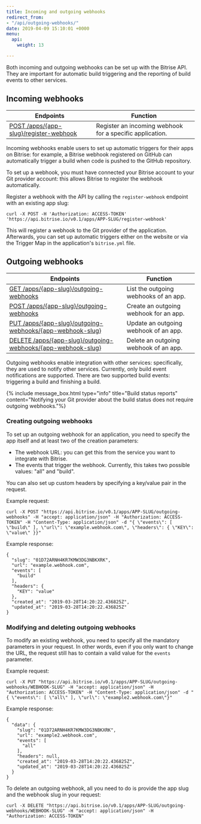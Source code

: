```yaml
---
title: Incoming and outgoing webhooks
redirect_from:
- "/api/outgoing-webhooks/"
date: 2019-04-09 15:10:01 +0000
menu:
  api:
    weight: 13

---
```

Both incoming and outgoing webhooks can be set up with the Bitrise API. They are important for automatic build triggering and the reporting of build events to other services.

## Incoming webhooks

| Endpoints | Function |
| --- | --- |
| [POST /apps/{app-slug}/register-webhook](https://api-docs.bitrise.io/#/app-setup/app-webhook-create) | Register an incoming webhook for a specific application. |

Incoming webhooks enable users to set up automatic triggers for their apps on Bitrise: for example, a Bitrise webhook registered on GitHub can automatically trigger a build when code is pushed to the GitHub repository.

To set up a webhook, you must have connected your Bitrise account to your Git provider account: this allows Bitrise to register the webhook automatically.

Register a webhook with the API by calling the `register-webhook` endpoint with an existing app slug:

    curl -X POST -H 'Authorization: ACCESS-TOKEN' 'https://api.bitrise.io/v0.1/apps/APP-SLUG/register-webhook'

This will register a webhook to the Git provider of the application. Afterwards, you can set up automatic triggers either on the website or via the Trigger Map in the application's `bitrise.yml` file.

## Outgoing webhooks

| Endpoints | Function |
| --- | --- |
| [GET /apps/{app-slug}/outgoing-webhooks](https://api-docs.bitrise.io/#/outgoing-webhook/outgoing-webhook-list) | List the outgoing webhooks of an app. |
| [POST /apps/{app-slug}/outgoing-webhooks](https://api-docs.bitrise.io/#/outgoing-webhook/outgoing-webhook-create) | Create an outgoing webhook for an app. |
| [PUT /apps/{app-slug}/outgoing-webhooks/{app-webhook-slug}](https://api-docs.bitrise.io/#/outgoing-webhook/outgoing-webhook-update) | Update an outgoing webhook of an app. |
| [DELETE /apps/{app-slug}/outgoing-webhooks/{app-webhook-slug}](https://api-docs.bitrise.io/#/outgoing-webhook/outgoing-webhook-delete) | Delete an outgoing webhook of an app. |

Outgoing webhooks enable integration with other services: specifically, they are used to notify other services. Currently, only build event notifications are supported. There are two supported build events: triggering a build and finishing a build.

{% include message_box.html type="info" title="Build status reports" content="Notifying your Git provider about the build status does not require outgoing webhooks."%}

### Creating outgoing webhooks

To set up an outgoing webhook for an application, you need to specify the app itself and at least two of the creation parameters:

* The webhook URL: you can get this from the service you want to integrate with Bitrise.
* The events that trigger the webhook. Currently, this takes two possible values: "all" and "build".

You can also set up custom headers by specifying a key/value pair in the request.

Example request:

    curl -X POST "https://api.bitrise.io/v0.1/apps/APP-SLUG/outgoing-webhooks" -H "accept: application/json" -H "Authorization: ACCESS-TOKEN" -H "Content-Type: application/json" -d "{ \"events\": [ \"build\" ], \"url\": \"example.webhook.com\", \"headers\": { \"KEY\": \"value\" }}"

Example response:

    {
      "slug": "01D72ARNH4KR7KMW3DG3NBKXRK",
      "url": "example.webhook.com",
      "events": [
        "build"
      ],
      "headers": {
        "KEY": "value"
      },
      "created_at": "2019-03-28T14:20:22.436825Z",
      "updated_at": "2019-03-28T14:20:22.436825Z"
    }

### Modifying and deleting outgoing webhooks

To modify an existing webhook, you need to specify all the mandatory parameters in your request. In other words, even if you only want to change the URL, the request still has to contain a valid value for the `events` parameter.

Example request:

    curl -X PUT "https://api.bitrise.io/v0.1/apps/APP-SLUG/outgoing-webhooks/WEBHOOK-SLUG" -H "accept: application/json" -H "Authorization: ACCESS-TOKEN" -H "Content-Type: application/json" -d "{ \"events\": [ \"all\" ], \"url\": \"example2.webhook.com\"}"

Example response:

    {
      "data": {
        "slug": "01D72ARNH4KR7KMW3DG3NBKXRK",
        "url": "example2.webhook.com",
        "events": [
          "all"
        ],
        "headers": null,
        "created_at": "2019-03-28T14:20:22.436825Z",
        "updated_at": "2019-03-28T14:20:22.436825Z"
      }
    }

To delete an outgoing webhook, all you need to do is provide the app slug and the webhook slug in your request:

    curl -X DELETE "https://api.bitrise.io/v0.1/apps/APP-SLUG/outgoing-webhooks/WEBHOOK-SLUG" -H "accept: application/json" -H "Authorization: ACCESS-TOKEN"